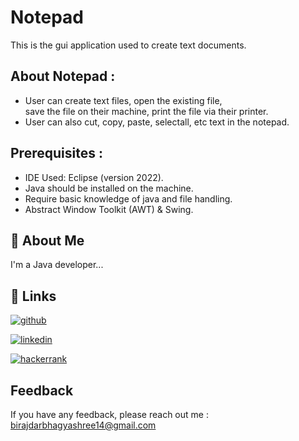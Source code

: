 # Notepad
This is the gui application used to create text documents.

## About Notepad :

* User can create text files, open the existing file,       
  save the file on their machine, print the file via their 
  printer.
* User can also cut, copy, paste, selectall, etc text in the notepad.

## Prerequisites :

* IDE Used: Eclipse (version 2022).
* Java should be installed on the machine.
* Require basic knowledge of java and file handling.
* Abstract Window Toolkit (AWT) & Swing.

## 🚀 About Me
I'm a Java developer...

## 🔗 Links
[![github](https://img.shields.io/badge/github-000?style=for-the-badge&logo=linkedin&logoColor=white)](https://www.github.com/codingshinzo)

[![linkedin](https://img.shields.io/badge/linkedin-0A66C2?style=for-the-badge&logo=linkedin&logoColor=white)](https://www.linkedin.com/in/bhagyashri-birajdar-252a1722a/)

[![hackerrank](https://img.shields.io/badge/hackerrank-7cfc00?style=for-the-badge&logo=hackerrank&logoColor=white)](https://www.hackerrank.com/indira_shree)

## Feedback

If you have any feedback, please reach out me : birajdarbhagyashree14@gmail.com
